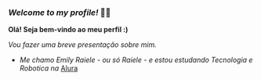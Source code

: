 ### _Welcome to my profile!_ 🍓✨

  **Olá! Seja bem-vindo ao meu perfil :)**

 
 *Vou fazer uma breve presentação sobre mim.*
- *Me chamo Emily Raiele - ou só Raiele - e estou estudando Tecnologia e Robotica na* [Alura](https://cursos.alura.com.br/user/00001250373839SP)
